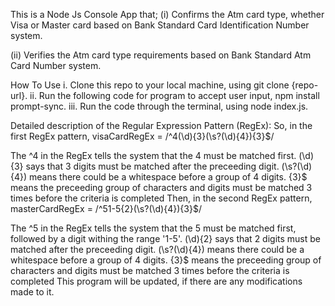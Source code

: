 This is a Node Js Console App that;
(i) Confirms the Atm card type, whether Visa or Master card based on Bank Standard Card Identification Number system.

(ii) Verifies the Atm card type requirements based on Bank Standard Atm Card Number system.

How To Use
i. Clone this repo to your local machine, using git clone {repo-url}. ii. Run the following code for program to accept user input, npm install prompt-sync. iii. Run the code through the terminal, using node index.js.

Detailed description of the Regular Expression Pattern (RegEx):
So, in the first RegEx pattern, visaCardRegEx = /^4(\d){3}(\s?(\d){4}){3}$/

The ^4 in the RegEx tells the system that the 4 must be matched first.
(\d){3} says that 3 digits must be matched after the preceeding digit.
(\s?(\d){4}) means there could be a whitespace before a group of 4 digits.
{3}$ means the preceeding group of characters and digits must be matched 3 times before the criteria is completed
Then, in the second RegEx pattern, masterCardRegEx = /^51-5{2}(\s?(\d){4}){3}$/

The ^5 in the RegEx tells the system that the 5 must be matched first, followed by a digit withing the range '1-5'.
(\d){2} says that 2 digits must be matched after the preceeding digit.
(\s?(\d){4}) means there could be a whitespace before a group of 4 digits.
{3}$ means the preceeding group of characters and digits must be matched 3 times before the criteria is completed
This program will be updated, if there are any modifications made to it.